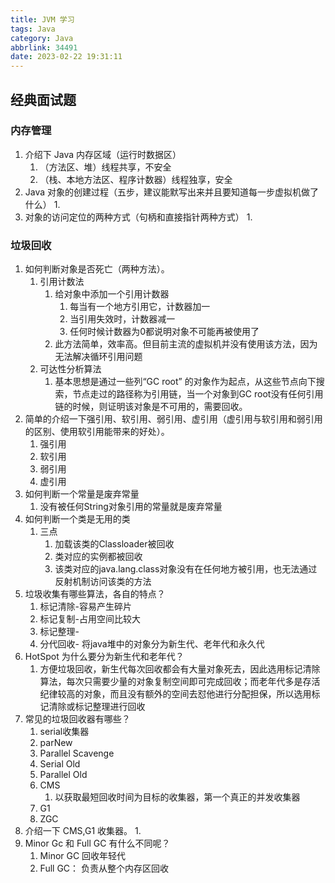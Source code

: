 ```yaml
---
title: JVM 学习
tags: Java
category: Java
abbrlink: 34491
date: 2023-02-22 19:31:11
---
```


## 经典面试题

### 内存管理

1. 介绍下 Java 内存区域（运行时数据区）
   1. （方法区、堆）线程共享，不安全
   2. （栈、本地方法区、程序计数器）线程独享，安全
2. Java 对象的创建过程（五步，建议能默写出来并且要知道每一步虚拟机做了什么）
   1. 
3. 对象的访问定位的两种方式（句柄和直接指针两种方式）
   1. 

### 垃圾回收

1. 如何判断对象是否死亡（两种方法）。
   1. 引用计数法
      1. 给对象中添加一个引用计数器
         1. 每当有一个地方引用它，计数器加一
         2. 当引用失效时，计数器减一
         3. 任何时候计数器为0都说明对象不可能再被使用了
      2. 此方法简单，效率高。但目前主流的虚拟机并没有使用该方法，因为无法解决循环引用问题
   2. 可达性分析算法
      1. 基本思想是通过一些列“GC root” 的对象作为起点，从这些节点向下搜索，节点走过的路径称为引用链，当一个对象到GC root没有任何引用链的时候，则证明该对象是不可用的，需要回收。
2. 简单的介绍一下强引用、软引用、弱引用、虚引用（虚引用与软引用和弱引用的区别、使用软引用能带来的好处）。
   1. 强引用
   2. 软引用
   3. 弱引用
   4. 虚引用
3. 如何判断一个常量是废弃常量
   1. 没有被任何String对象引用的常量就是废弃常量
4. 如何判断一个类是无用的类
   1. 三点
      1. 加载该类的Classloader被回收
      2. 类对应的实例都被回收
      3. 该类对应的java.lang.class对象没有在任何地方被引用，也无法通过反射机制访问该类的方法
5. 垃圾收集有哪些算法，各自的特点？
   1. 标记清除-容易产生碎片
   2. 标记复制-占用空间比较大
   3. 标记整理-
   4. 分代回收- 将java堆中的对象分为新生代、老年代和永久代
6. HotSpot 为什么要分为新生代和老年代？
   1. 方便垃圾回收，新生代每次回收都会有大量对象死去，因此选用标记清除算法，每次只需要少量的对象复制空间即可完成回收；而老年代多是存活纪律较高的对象，而且没有额外的空间去怼他进行分配担保，所以选用标记清除或标记整理进行回收
7. 常见的垃圾回收器有哪些？
   1. serial收集器
   2. parNew
   3. Parallel Scavenge
   4. Serial Old
   5. Parallel Old
   6. CMS
      1. 以获取最短回收时间为目标的收集器，第一个真正的并发收集器
   7. G1
   8. ZGC
8. 介绍一下 CMS,G1 收集器。
   1. 
9. Minor Gc 和 Full GC 有什么不同呢？
   1. Minor GC 回收年轻代
   2. Full GC： 负责从整个内存区回收